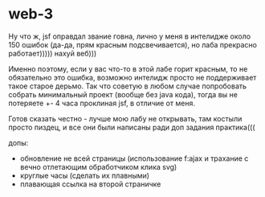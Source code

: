 # web-3

Ну что ж, jsf оправдал звание говна, лично у меня в интелидже около 150 ошибок (да-да, прям красным подсвечивается), но лаба прекрасно работает))))) нахуй веб)))

Именно поэтому, если у вас что-то в этой лабе горит красным, то не обязательно это ошибка, возможно интелидж просто не поддерживает такое старое дерьмо. Так что советую в любом случае попробовать собрать минимальный проект (вообще без java кода), тогда вы не потеряете +- 4 часа проклиная jsf, в отличие от меня.

Готов сказать честно - лучше мою лабу не открывать, там костыли просто пиздец, и все они были написаны ради доп задания практика(((

допы:
- обновление не всей страницы (использование f:ajax и трахание с вечно отлетающим обработчиком клика svg)
- круглые часы (сделать их плавными)
- плавающая ссылка на второй страничке